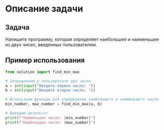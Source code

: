 # Описание задачи

## Задача

Напишите программу, которая определяет наибольшее и наименьшее из двух чисел, введенных пользователем.

## Пример использования

```python
from solution import find_min_max

# Запрашиваем у пользователя два числа
a = int(input("Введите первое число: "))
b = int(input("Введите второе число: "))

# Используем функцию для определения наибольшего и наименьшего числа
min_number, max_number = find_min_max(a, b)

# Выводим результат
print(f"Наименьшее число: {min_number}")
print(f"Наибольшее число: {max_number}")
